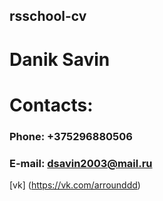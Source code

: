 ## rsschool-cv

# Danik Savin

# Contacts:
### Phone: +375296880506
### E-mail: dsavin2003@mail.ru
[vk] (https://vk.com/arrounddd)